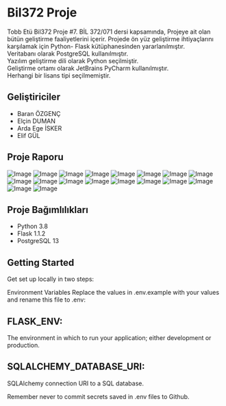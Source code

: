 # Bil372 Proje
Tobb Etü Bil372 Proje #7.
BİL 372/071 dersi kapsamında, Projeye ait olan bütün geliştirme faaliyetlerini içerir. 
Projede ön yüz geliştirme ihtiyaçlarını karşılamak için Python- Flask kütüphanesinden yararlanılmıştır. </br>
Veritabanı olarak PostgreSQL kullanılmıştır.</br>
Yazılım geliştirme dili olarak Python seçilmiştir. </br> 
Geliştirme ortamı olarak JetBrains PyCharm kullanılmıştır. </br>
Herhangi bir lisans tipi seçilmemiştir.

## Geliştiriciler

* Baran ÖZGENÇ
* Elçin DUMAN
* Arda Ege İSKER
* Elif GÜL

## Proje Raporu
![Image](https://github.com/bozgenc/Bil372Proje/blob/main/Images/Proje%20Raporu_page-0001.jpg?raw=true)
![Image](https://github.com/bozgenc/Bil372Proje/blob/main/Images/Proje%20Raporu_page-0002.jpg?raw=true)
![Image](https://github.com/bozgenc/Bil372Proje/blob/main/Images/Proje%20Raporu_page-0003.jpg?raw=true)
![Image](https://github.com/bozgenc/Bil372Proje/blob/main/Images/Proje%20Raporu_page-0004.jpg?raw=true)
![Image](https://github.com/bozgenc/Bil372Proje/blob/main/Images/Proje%20Raporu_page-0005.jpg?raw=true)
![Image](https://github.com/bozgenc/Bil372Proje/blob/main/Images/Proje%20Raporu_page-0006.jpg?raw=true)
![Image](https://github.com/bozgenc/Bil372Proje/blob/main/Images/Proje%20Raporu_page-0007.jpg?raw=true)
![Image](https://github.com/bozgenc/Bil372Proje/blob/main/Images/Proje%20Raporu_page-0008.jpg?raw=true)
![Image](https://github.com/bozgenc/Bil372Proje/blob/main/Images/Proje%20Raporu_page-0009.jpg?raw=true)
![Image](https://github.com/bozgenc/Bil372Proje/blob/main/Images/Proje%20Raporu_page-0010.jpg?raw=true)
![Image](https://github.com/bozgenc/Bil372Proje/blob/main/Images/Proje%20Raporu_page-0011.jpg?raw=true)
![Image](https://github.com/bozgenc/Bil372Proje/blob/main/Images/Proje%20Raporu_page-0012.jpg?raw=true)
![Image](https://github.com/bozgenc/Bil372Proje/blob/main/Images/Proje%20Raporu_page-0013.jpg?raw=true)
![Image](https://github.com/bozgenc/Bil372Proje/blob/main/Images/Proje%20Raporu_page-0014.jpg?raw=true)
![Image](https://github.com/bozgenc/Bil372Proje/blob/main/Images/Proje%20Raporu_page-0015.jpg?raw=true)
![Image](https://github.com/bozgenc/Bil372Proje/blob/main/Images/Proje%20Raporu_page-0016.jpg?raw=true)
![Image](https://github.com/bozgenc/Bil372Proje/blob/main/Images/Proje%20Raporu_page-0017.jpg?raw=true)
![Image](https://github.com/bozgenc/Bil372Proje/blob/main/Images/Proje%20Raporu_page-0018.jpg?raw=true)

## Proje Bağımlılıkları

* Python 3.8
* Flask 1.1.2
* PostgreSQL 13

## Getting Started
Get set up locally in two steps:

Environment Variables
Replace the values in .env.example with your values and rename this file to .env:

## FLASK_ENV:
The environment in which to run your application; either development or production.

## SQLALCHEMY_DATABASE_URI:
SQLAlchemy connection URI to a SQL database.

Remember never to commit secrets saved in .env files to Github.

